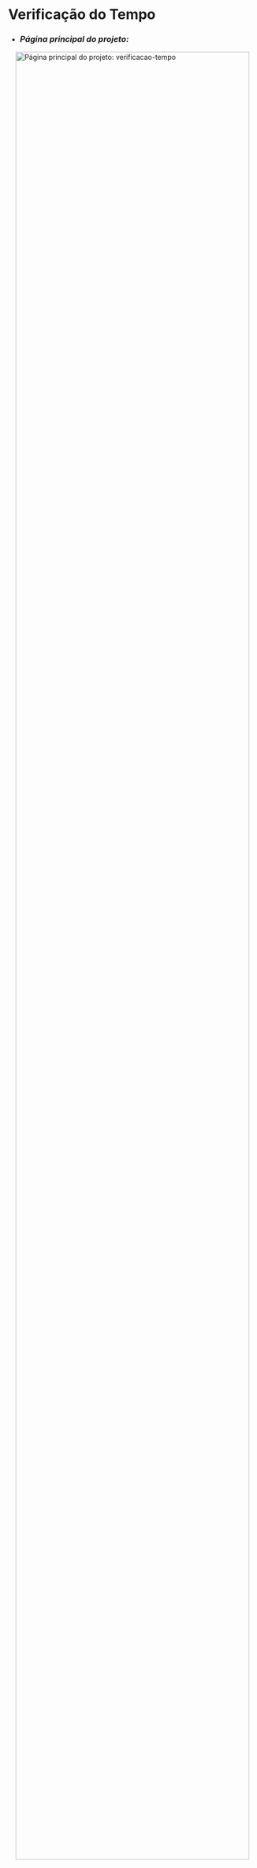 # Verificação do Tempo

<ul>
  <li><h3><i>Página principal do projeto:</i></h3></li>
</ul>

<img src="https://github.com/user-attachments/assets/d1b4eede-9f29-4966-8006-74dfb63a2eb5" alt="Página principal do projeto: verificacao-tempo" width="97%" align="right"/>
